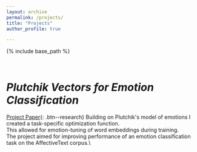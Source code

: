 ```yaml
---
layout: archive
permalink: /projects/ 
title: "Projects"
author_profile: true

---
```


{% include base_path %}

&nbsp;


# *Plutchik Vectors for Emotion Classification* 
[Project Paper](/files/projects/emotion_tuning_word_embeddings_WT.pdf){: .btn--research}
Building on Plutchik's model of emotions I created a task-specific optimization function.\
This allowed for emotion-tuning of word embeddings during training.\
The project aimed for improving performance of an emotion classification task on the AffectiveText corpus.\

